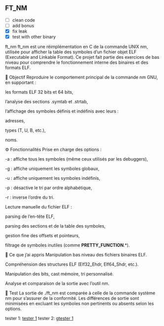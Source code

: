 ## FT_NM


- [ ] clean code
- [ ] add bonus
- [x] fix leak
- [x] test with other binary

ft_nm
ft_nm est une réimplémentation en C de la commande UNIX nm, utilisée pour afficher la table des symboles d’un fichier objet ELF (Executable and Linkable Format). Ce projet fait partie des exercices de bas niveau pour comprendre le fonctionnement interne des binaires et des formats ELF.

📌 Objectif
Reproduire le comportement principal de la commande nm GNU, en supportant :

les formats ELF 32 bits et 64 bits,

l’analyse des sections .symtab et .strtab,

l’affichage des symboles définis et indéfinis avec leurs :

adresses,

types (T, U, B, etc.),

noms.

⚙️ Fonctionnalités
Prise en charge des options :

-a : affiche tous les symboles (même ceux utilisés par les debuggers),

-g : affiche uniquement les symboles globaux,

-u : affiche uniquement les symboles indéfinis,

-p : désactive le tri par ordre alphabétique,

-r : inverse l’ordre du tri.

Lecture manuelle du fichier ELF :

parsing de l’en-tête ELF,

parsing des sections et de la table des symboles,

gestion fine des offsets et pointeurs,

filtrage de symboles inutiles (comme __PRETTY_FUNCTION__.*).

🧠 Ce que j’ai appris
Manipulation bas niveau des fichiers binaires ELF.

Compréhension des structures ELF (Elf32_Ehdr, Elf64_Shdr, etc.).

Manipulation des bits, cast mémoire, tri personnalisé.

Analyse et comparaison de la sortie avec l’outil nm.

🧪 Test
La sortie de ./ft_nm est comparée à celle de la commande système nm pour s’assurer de la conformité. Les différences de sortie sont minimisées en excluant les symboles non pertinents ou absents selon les options.

tester 1: [tester 1](https://github.com/jmbcorp999/42-Nm-Tester) 
tester 2: g[tester 1](https://github.com/jemercie/nm_tester)
